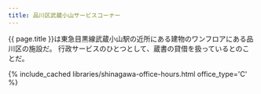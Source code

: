 ```yaml
---
title: 品川区武蔵小山サービスコーナー
---
```


{{ page.title }}は東急目黒線武蔵小山駅の近所にある建物のワンフロアにある品川区の施設だ。
行政サービスのひとつとして、蔵書の貸借を扱っているとのことだ。

{% include_cached libraries/shinagawa-office-hours.html office_type='C' %}
